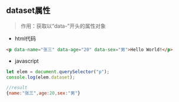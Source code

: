 ## dataset属性

> 作用：获取以“data-”开头的属性对象

* html代码

```html
<p data-name="张三" data-age="20" data-sex="男">Hello World!</p>
```

* javascript

```javascript
let elem = document.querySelector("p");
console.log(elem.dataset);

//result
{name:"张三",age:20,sex:"男"}
```
